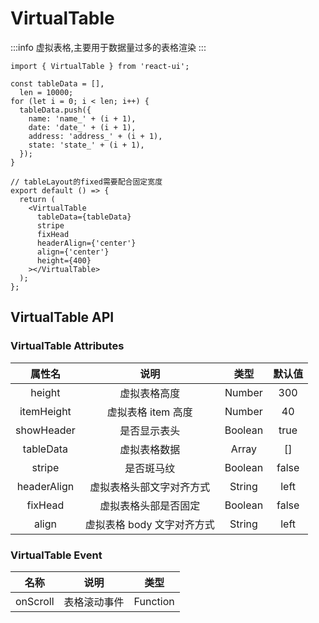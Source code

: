 # VirtualTable

:::info
虚拟表格,主要用于数据量过多的表格渲染
:::

```tsx
import { VirtualTable } from 'react-ui';

const tableData = [],
  len = 10000;
for (let i = 0; i < len; i++) {
  tableData.push({
    name: 'name_' + (i + 1),
    date: 'date_' + (i + 1),
    address: 'address_' + (i + 1),
    state: 'state_' + (i + 1),
  });
}

// tableLayout的fixed需要配合固定宽度
export default () => {
  return (
    <VirtualTable
      tableData={tableData}
      stripe
      fixHead
      headerAlign={'center'}
      align={'center'}
      height={400}
    ></VirtualTable>
  );
};
```

## **VirtualTable API**

### **VirtualTable Attributes**

|   属性名    |            说明            |  类型   | 默认值 |
| :---------: | :------------------------: | :-----: | :----: |
|   height    |        虚拟表格高度        | Number  |  300   |
| itemHeight  |     虚拟表格 item 高度     | Number  |   40   |
| showHeader  |        是否显示表头        | Boolean |  true  |
|  tableData  |        虚拟表格数据        |  Array  |   []   |
|   stripe    |         是否斑马纹         | Boolean | false  |
| headerAlign |  虚拟表格头部文字对齐方式  | String  |  left  |
|   fixHead   |    虚拟表格头部是否固定    | Boolean | false  |
|    align    | 虚拟表格 body 文字对齐方式 | String  |  left  |

### **VirtualTable Event**

|   名称   |     说明     |   类型   |
| :------: | :----------: | :------: |
| onScroll | 表格滚动事件 | Function |
